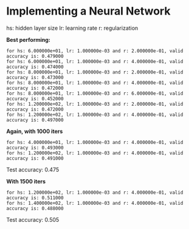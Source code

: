 # Implementing a Neural Network

hs: hidden layer size
lr: learning rate
r: regularization

**Best performing:**
```
for hs: 6.000000e+01, lr: 1.000000e-03 and r: 2.000000e-01, valid accuracy is: 0.479000
for hs: 6.000000e+01, lr: 1.000000e-03 and r: 4.000000e-01, valid accuracy is: 0.474000
for hs: 8.000000e+01, lr: 1.000000e-03 and r: 2.000000e-01, valid accuracy is: 0.473000
for hs: 8.000000e+01, lr: 1.000000e-03 and r: 4.000000e-01, valid accuracy is: 0.472000
for hs: 8.000000e+01, lr: 1.000000e-03 and r: 6.000000e-01, valid accuracy is: 0.452000
for hs: 1.200000e+02, lr: 1.000000e-03 and r: 2.000000e-01, valid accuracy is: 0.472000
for hs: 1.200000e+02, lr: 1.000000e-03 and r: 4.000000e-01, valid accuracy is: 0.497000
```

**Again, with 1000 iters**
```
for hs: 4.000000e+01, lr: 1.000000e-03 and r: 4.000000e-01, valid accuracy is: 0.493000
for hs: 1.200000e+02, lr: 1.000000e-03 and r: 4.000000e-01, valid accuracy is: 0.491000
```
Test accuracy:  0.475

**With 1500 iters**
```
for hs: 1.200000e+02, lr: 1.000000e-03 and r: 4.000000e-01, valid accuracy is: 0.511000
for hs: 1.400000e+02, lr: 1.000000e-03 and r: 4.000000e-01, valid accuracy is: 0.488000
```

Test accuracy:  0.505

